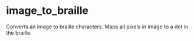 # image_to_braille
Converts an image to braille characters. Maps all pixels in image to a dot in the braille.
